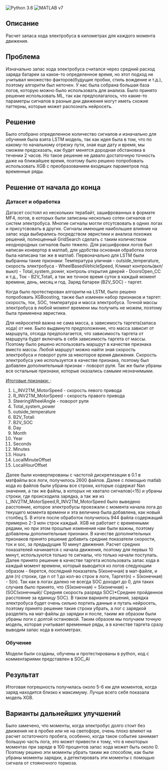 ![Python 3.6](https://img.shields.io/badge/python-3.6-green.svg)
![MATLAB v7](https://img.shields.io/badge/MATLAB-v7-yelow.svg)

## Описание
Расчет запаса хода электробуса в километрах для каждого момента движения.

## Проблема
Изначально запас хода электробуса считался через средний расход заряда батареи за какое-то определенное время, но этот подход не учитывал множество факторов(будущие пробки, стиль вождение и т.д.), поэтому алгоритм был неточен. У нас была собрана большая база логов, которую можно было использовать для анализа. Было принято решение использовать ML, так как предполагалось, что какие-то параметры сигналов в разные дни движения могут иметь схожие паттерны, которые может распознать нейросеть.

## Решение
Было отобрано определенное количество сигналов и изначально для обучения была взята LSTM модель, так как идея была в том, что по какому-то начальному отрезку пути, зная еще дату и время, мы сможем предсказать, как будет менятся дородная обстановка в течении 2 часов. Но такое решение не давало достаточную точность даже на ближайшее время, поэтому было решено попробовать использовать XGB c преобразованием входящих параметров под временные ряды.

## Решение от начала до конца

### Датасет и обработка

<p>Датасет состоял из нескольких терабайт, зашифрованных в формате MF4, логов, в которых были записаны несколько сотен сигналов от систем электробуса. Многие сигналы могли отсутсвовать в одних логах и присутсвовать в других. Сигналы имеющие наибольшее влияние на запас хода выбирались посредством эвристики и анализа похожих решений, полноценный GridSearch сделать с таким количеством неоднородных сигналов было тяжело. Для расшифровки логов был написан конвертор в матлаб, для удобства основная обработка логов была написана так же в матлаб. Первоначально для LSTM были выбранны такие признаки: Температура уличная - outside_temperature, скорость электробуса - WheelBasedVehicleSpeed, Климат контроль(вкл/выкл) - Total_system_power, контроль открытия дверей -  DoorsOpen_CC и т.д., Ток - B2V_TotalI, а так же точное время суток в каждый момент времени, день, месяц и год. Заряд батареи (B2V_SOC) - таргет.</p>
<p>Когда было протестирован алгоритм на LSTM, было решено попробовать XGBoosting, также был изменен набор признаков и таргет: скорость, ток, SOC, температура и масса электробуса. Точной массы электробуса в любой момент времени мы получить не можем, поэтому была применена эвристика.</p>
Для нейросетей важна не сама масса, а зависимость таргета(запаса хода) от нее. Было выдвинуто предположение, что масса зависит от маршрута, отсюда предполагается, что зависимость таргета от маршрута будет включать в себя зависимость таргета от массы. Поэтому было решено использовать маршрут в качестве признака вместо массы. Любой маршрут можно найти зная скорость электробуса и поворот руля за некоторое время движения. Скорость электробуса уже используется в качестве признака, поэтому был добавлен дополнительный признак - поворот руля. Так же были убраны все остальные признаки, которые оказались самыми незначимыми.</p>
<u>Итоговые признаки: </u>:
   <ol>
      <li> L_INV2TM_MotorSpeed - скорость левого привода
      <li> R_INV2TM_MotorSpeed - скорость правого привода
      <li> SteeringWheelAngle - поворот руля
      <li> Total_system_power
      <li> outside_temperature
      <li> B2V_Totali
      <li> B2V_SOC
      <li> Day
      <li> Month
      <li> Year
      <li> Seconds
      <li> Minutes
      <li> Hours
      <li> LocalMinuteOffset
      <li> LocalHourOffset
    </ol>
Далее были конвертированы с частотой дискретизации в 0.1 в матфайлы все логи, получилось 2600 файлов.
Далее с помощью matlab кода из файлов были убраны все строки, которые содержат Nan значения, а так же файлы, в которых не хватало сигналов(<15) и убраны строки, где происходила зарядка, а так же из L_INV2TM_MotorSpeed,R_INV2TM_MotorSpeed было выведено расстояние, которое электробусы проезжали с момента начала лога до текущего момента времени и эта величина была добавлена, как новый столбец S. В итоге после обработок получилось 944 файла содержащий примерно 2-3 млн строк каждый.
XGB не работает с временными рядами, но при этом прошлые изменения нам были важны, поэтому добавлены дополнительные признаки. В качестве дополнительных признаков принято решение добавить средние показатели скорости, ток и soc, за предыдущие 10 минут движения. Расчет средних показателей  начинается с начала движения, поэтому для первых 10 минут, используются только те сигналы, что только начали поступать.
Далее принято решение в качестве таргета использовать запас хода в каждый момент времени, который выводится из логов следующим образом - берется, последний показатель S(конечная) в мат-файле, и для (n) строки, где n от 1 до кол-во строк в логе, Таргет(n) = S(конечная) - S(n). Так как в логах далеко не всегда SOC доходит до 0, для таких случаев было принято, что
{S(конечная) = S(конечная) + (SOC(конечный)/ Средняя скорость разряда SOC)*Среднее пройденное расстояние за единицу SOC}.
В таком варианте решения, зарядка электробуса будет очень сильно портить данные и путать нейросеть, поэтому принято решение такие строки  убрать, а лог с зарядкой разделять на мат-файлы до зарядки и после, таким же образом были убраны логи с долгой остановкой. Таким образом мы получаем точную модель, которая учитывает временные ряды, а в качестве таргета сразу выводим запас хода в километрах.

### Обучение
Модели были созданы, обучены и протестированы в python, код с комментариями представлен в SOC_AI

## Результат
Итоговая погрешность получилась около 5-6 км для моментов, когда заряд находится близко к максимуму. Лучше всего себя показала модель XGB.

## Варианты дальнейших улучшений
Было замечено, что моменты, когда электробус долго стоит без движения не в пробке или не на светофоре, очень плохо влияют на расчет остаточного пробега, особенно, когда такое событие занимает большую часть лога, это может привести к тому, что в некоторых моментах при заряде в 100 процентов запас хода может быть около 0. Поэтому решено эти моменты убрать таким же способом, как были убраны моменты зарядки, а детектировать эти моменты с помощью сигнала от стояночного тормоза.

